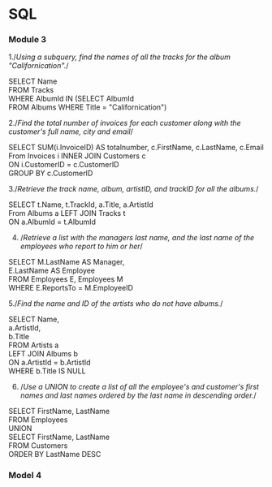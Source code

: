 # SQL
### Module 3


1./*Using a subquery, find the names of all the tracks for the album "Californication".*/


SELECT Name  
FROM Tracks  
WHERE AlbumId IN (SELECT AlbumId   
                  FROM Albums
               WHERE Title = "Californication")
               
 2./*Find the total number of invoices for each customer along with the customer's full name, city and email*/
 

SELECT SUM(i.InvoiceID) AS totalnumber, c.FirstName, c.LastName, c.Email  
From Invoices i INNER JOIN Customers c  
ON i.CustomerID =  c.CustomerID   
GROUP BY c.CustomerID 


3./*Retrieve the track name, album, artistID, and trackID for all the albums.*/


SELECT t.Name, t.TrackId, a.Title, a.ArtistId  
From Albums a LEFT JOIN Tracks t  
ON a.AlbumId =  t.AlbumId 


4. /*Retrieve a list with the managers last name, and the last name of the employees who report to him or her*/


SELECT M.LastName AS Manager,  
       E.LastName AS Employee  
       FROM Employees E, Employees M   
       WHERE E.ReportsTo = M.EmployeeID



5./*Find the name and ID of the artists who do not have albums.*/


SELECT Name,  
       a.ArtistId,  
       b.Title  
FROM Artists a  
LEFT JOIN Albums b  
ON a.ArtistId = b.ArtistId  
WHERE b.Title IS NULL


6. /*Use a UNION to create a list of all the employee's and customer's first names and last names ordered by the last name in descending order.*/


SELECT FirstName, LastName   
FROM Employees  
  UNION  
  SELECT FirstName, LastName   
  FROM Customers  
  ORDER BY LastName DESC

### Model 4

